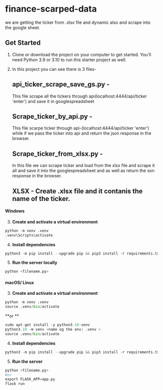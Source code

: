# finance-scarped-data
we are getting the ticker from .xlsx file and dynamic also and scrape into the google sheet.

## Get Started

1. Clone or download the project on your computer to get started. You'll need Python 3.9 or 3.10 to run this starter project as well.
2. In this project you can see there is 3 files- 

   ## api_ticker_scrape_save_gs.py - 
     
      This file scrape all the tickers through api(localhost:4444/api/ticker 'enter') and save it in googlespreadsheet

   ## Scrape_ticker_by_api.py - 
     
      This file scarpe ticker through api-(localhost:4444/api/ticker 'enter') while if we pass the ticker into api and return the json response in the browser.

   ## Scrape_ticker_from_xlsx.py - 
     
      In this file we can scrape ticker and load from the xlsx file and scrape it all and save it into the googlespreadsheet and as well as return the son response in the browser.

   ## XLSX - Create .xlsx file and it contanis the name of the ticker. 

#### Windows

3. **Create and activate a virtual environment**
```python
python -m venv .venv
.venv\Scripts\activate
```

4. **Install dependencies**  
```python
python3 -m pip install --upgrade pip && pip3 install -r requirements.txt
```

5. **Run the server locally**  
```python
python <filename.py>
```

#### macOS/ Linux

3. **Create and activate a virtual environment**
```python
python -m venv .venv
source .venv/bin/activate
```

**or **

```python
sudo apt-get install -y python3.10-venv
python3.10 -m venv <name og the env: .venv >
source .venv/bin/activate
```

4. **Install dependencies**
```python
python3 -m pip install --upgrade pip && pip3 install -r requirements.txt
```

5. **Run the server**
```python
python <filename.py>
#or
export FLASK_APP=app.py
flask run
```
